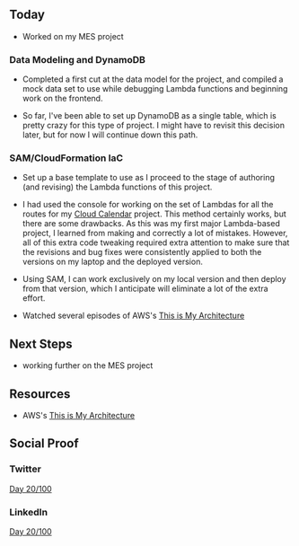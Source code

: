 ## Today

- Worked on my MES project

### Data Modeling and DynamoDB

- Completed a first cut at the data model for the project, and compiled a mock data set to use while debugging Lambda functions and beginning work on the frontend.

- So far, I've been able to set up DynamoDB as a single table, which is pretty crazy for this type of project. I might have to revisit this decision later, but for now I will continue down this path.

### SAM/CloudFormation IaC

- Set up a base template to use as I proceed to the stage of authoring (and revising) the Lambda functions of this project.

- I had used the console for working on the set of Lambdas for all the routes for my [Cloud Calendar](https://github.com/quinceleaf/cloud-calendar) project. This method certainly works, but there are some drawbacks. As this was my first major Lambda-based project, I learned from making and correctly a lot of mistakes. However, all of this extra code tweaking required extra attention to make sure that the revisions and bug fixes were consistently applied to both the versions on my laptop and the deployed version.

- Using SAM, I can work exclusively on my local version and then deploy from that version, which I anticipate will eliminate a lot of the extra effort.

- Watched several episodes of AWS's [This is My Architecture](https://www.youtube.com/playlist?list=PLhr1KZpdzukdeX8mQ2qO73bg6UKQHYsHb)

## Next Steps

- working further on the MES project

## Resources

- AWS's [This is My Architecture](https://www.youtube.com/playlist?list=PLhr1KZpdzukdeX8mQ2qO73bg6UKQHYsHb)

## Social Proof

### Twitter

[Day 20/100](https://twitter.com/quinceleaf/status/1311967208734683136)

### LinkedIn

[Day 20/100](https://www.linkedin.com/feed/update/urn:li:activity:6717736446549204993/)
